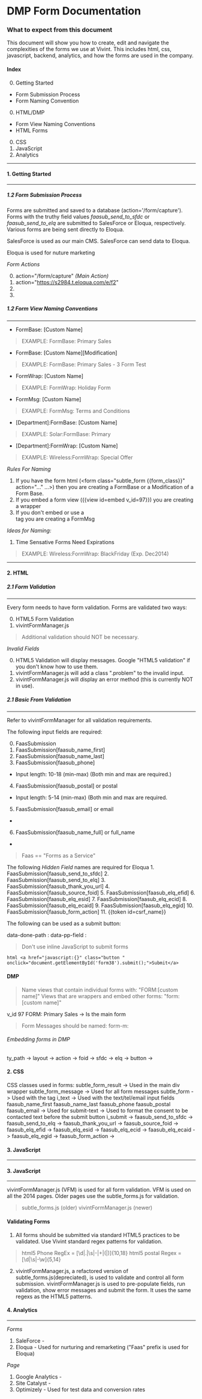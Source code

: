 DMP Form Documentation
==================

###  What to expect from this document
  This document will show you how to create, edit and navigate the complexities of the forms we use at Vivint. This includes html, css, javascript, backend, analytics, and how the forms are used in the company.

#### Index

0. Getting Started
  * Form Submission Process
  * Form Naming Convention
0. HTML/DMP
  * Form View Naming Conventions
  * HTML Forms
0. CSS
0. JavaScript
0. Analytics

* * *
#### 1. Getting Started

-----
##### 1.2 Form Submission Process

Forms are submitted and saved to a database (action='/form/capture'). Forms with the truthy field values *faasub_send_to_sfdc* or *faasub_send_to_elq* are submitted to SalesForce or Eloqua, respectively. Various forms are being sent directly to Eloqua.

SalesForce is used as our main CMS.
SalesForce can send data to Eloqua.

Eloqua is used for nuture marketing 

*Form Actions*

0. action="/form/capture" *(Main Action)*
0. action="https://s2984.t.eloqua.com/e/f2"
0.
0.

##### 1.2 Form View Naming Conventions
-----

- FormBase: \[Custom Name\]
> EXAMPLE: FormBase: Primary Sales

- FormBase: \[Custom Name\]\[Modification\]
> EXAMPLE: FormBase: Primary Sales - 3 Form Test

- FormWrap: \[Custom Name\]
> EXAMPLE: FormWrap: Holiday Form

- FormMsg: \[Custom Name\]
> EXAMPLE: FormMsg: Terms and Conditions

- \[Department\]:FormBase: \[Custom Name\]
> EXAMPLE: Solar:FormBase: Primary

- \[Department\]:FormWrap: \[Custom Name\]
> EXAMPLE: Wireless:FormWrap: Special Offer


*Rules For Naming*

1. If you have the form html (<form class="subtle_form {{form_class}}" action="..." ...>) then you are creating a FormBase or a Modification of a Form Base. 
2. If you embed a form view ({{view id=embed v_id=97}}) you are creating a wrapper
3. If you don't embed or use a <form> tag you are creating a FormMsg

*Ideas for Naming:*

1. Time Sensative Forms Need Expirations 
> EXAMPLE: Wireless:FormWrap: BlackFriday (Exp. Dec2014)

* * *
#### 2. HTML

##### 2.1 Form Validation 
----

Every form needs to have form validation. Forms are validated two ways:

0.  HTML5 Form Validation
0.  vivintFormManager.js

>  Additional validation should NOT be necessary.

*Invalid Fields*

0.  HTML5 Validation will display messages. Google "HTML5 validation" if you don't know how to use them.
0.  vivintFormManager.js will add a class ".problem" to the invalid input.
0.  vivintFormManager.js will display an error method (this is currently NOT in use).


##### 2.1 Basic From Validation 
----

Refer to vivintFormManager for all validation requirements.

The following input fields are required:

0. FaasSubmission
1. FaasSubmission[faasub_name_first]
2. FaasSubmission[faasub_name_last]
3. FaasSubmission[faasub_phone]
  * Input length: 10-18 (min-max) (Both min and max are required.)
4. FaasSubmission[faasub_postal] or postal
  * Input length: 5-14 (min-max) (Both min and max are required.
5. FaasSubmission[faasub_email] or email
  * 
6. FaasSubmission[faasub_name_full] or full_name
  *

> Faas == "Forms as a Service"

The following *Hidden Field* names are required for Eloqua
	1. FaasSubmission[faasub_send_to_sfdc]
	2. FaasSubmission[faasub_send_to_elq]
	3. FaasSubmission[faasub_thank_you_url]
	4. FaasSubmission[faasub_source_foid]
	5. FaasSubmission[faasub_elq_efid]
	6. FaasSubmission[faasub_elq_esid]
	7. FaasSubmission[faasub_elq_ecid]
	8. FaasSubmission[faasub_elq_ecaid]
	9. FaasSubmission[faasub_elq_egid]
	10. FaasSubmission[faasub_form_action]
	11. {{token id=csrf_name}}

The following can be used as a submit button:

data-done-path : 
data-pp-field :


> Don't use inline JavaScript to submit forms 

`html
<a href="javascript:{}" class="button " onclick="document.getElementById('form38').submit();">Submit</a>
`

#### DMP

> Name views that contain individual forms with: "FORM:[custom name]"
> Views that are wrappers and embed other forms: "form:[custom name]"

v_id 97 FORM: Primary Sales -> Is the main form

> Form Messages should be named: form-m:

###### Embedding forms in DMP

ty_path ->
layout ->
action -> 
foid -> 
sfdc ->
elq ->
button -> 
####  2. CSS
CSS classes used in forms:
subtle_form_result -> Used in the main div wrapper
subtle_form_message -> Used for all form messages
subtle_form -> Used with the <form> tag
i_text -> Used with the text/tel/email input fields
faasub_name_first
faasub_name_last
faasub_phone
faasub_postal
faasub_email -> Used for 
submit-text -> Used to format the consent to be contacted text before the submit button
i_submit ->
faasub_send_to_sfdc ->
faasub_send_to_elq ->
faasub_thank_you_url ->
faasub_source_foid ->
faasub_elq_efid ->
faasub_elq_esid ->
faasub_elq_ecid ->
faasub_elq_ecaid ->
faasub_elq_egid ->
faasub_form_action ->

####  3. JavaScript
----



####  3. JavaScript
----

vivintFormManager.js (VFM) is used for all form validation. VFM is used on all the 2014 pages. Older pages use the subtle_forms.js for validation.

> subtle_forms.js (older)
> vivintFormManager.js (newer)

#### Validating Forms

1.  All forms should be submitted via standard HTML5 practices to be validated. Use Vivint standard regex patterns for validation.
  
> html5 Phone  RegEx = [\d|\.|\s|\-|\+|\(|\)]{10,18}
> html5 postal Regex = [\d|\s|\-\w]{5,14}

2. vivintFormManager.js, a refactored version of subtle_forms.js(depreciated), is used to validate and control all form submission.  vivintFormManager.js is used to pre-populate fields, run validation, show error messages and submit the form. It uses the same regexs as the HTML5 patterns.


####  4. Analytics
----

*Forms*
1. SaleForce - 
2. Eloqua - Used for nurturing and remarketing ("Faas" prefix is used for Eloqua)

*Page*
1. Google Analytics - 
2. Site Catalyst - 
3. Optimizely - Used for test data and conversion rates

